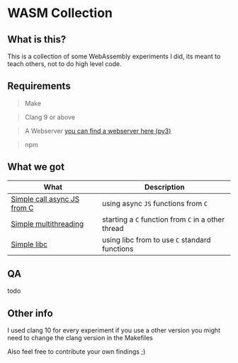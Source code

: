 # WASM Collection

## What is this?

This is a collection of some WebAssembly experiments I did, 
its meant to teach others, not to do high level code.

## Requirements

> Make

> Clang 9 or above

> A Webserver [you can find a webserver here (py3)](server4.py)

> npm

## What we got

What|Description
--------|-----------
[Simple call async JS from C](/async_call_from_c/README.md) | using async `JS` functions from `C`
[Simple multithreading](/multithreading/README.md) | starting a `C` function from `C` in a other thread
[Simple libc](/musl_basic/README.md) | using libc from to use `C` standard functions

## QA

todo

## Other info

I used clang 10 for every experiment if you use a other version you might need to change the clang version in the Makefiles

Also feel free to contribute your own findings ;)